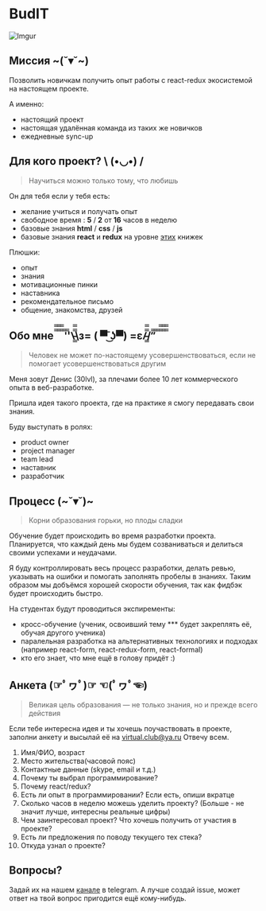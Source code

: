 # BudIT

![Imgur](http://i.imgur.com/0ZC0QSZ.jpg)

## Миссия ~(˘▾˘~)

Позволить новичкам получить опыт работы с react-redux экосистемой на настоящем проекте.

 А именно:
- настоящий проект
- настоящая удалённая команда из таких же новичков
- ежедневные sync-up

## Для кого проект? \ (•◡•) /

> Научиться можно только тому, что любишь

Он для тебя если у тебя есть:
- желание учиться и получать опыт
- свободное время :  **5** / **2** от **16** часов в неделю
- базовые знания **html** / **css** / **js**
- базовые знания **react** и **redux** на уровне [этих](https://www.gitbook.com/@maxfarseer) книжек

Плюшки:
- опыт
- знания
- мотивационные пинки
- наставника
- рекомендательное письмо
- общение, знакомства, друзей

## Обо мне   ̿̿ ̿̿ ̿̿ ̿'̿'\̵͇̿̿\з= ( ▀ ͜͞ʖ▀) =ε/̵͇̿̿/’̿’̿ ̿ ̿̿ ̿̿ ̿̿

> Человек не может по-настоящему усовершенствоваться, если не помогает усовершенствоваться другим

Меня зовут Денис (30lvl), за плечами более 10 лет коммерческого опыта в веб-разработке.

Пришла идея такого проекта, где на практике я смогу передавать свои знания.

Буду выступать в ролях:
- product owner
- project manager
- team lead
- наставник
- разработчик

## Процесс (~˘▾˘)~  

> Корни образования горьки, но плоды сладки

Обучение будет происходить во время разработки проекта. Планируется, что каждый день мы будем созваниваться и делиться своими успехами и неудачами.

Я буду контроллировать весь процесс разработки, делать ревью, указывать на ошибки и помогать заполнять пробелы в знаниях. Таким образом мы добъёмся хорошей скорости обучения, так как фидбэк будет происходить быстро.

На студентах будут проводиться экспиременты:
- кросс-обучение (ученик, освоивший тему *** будет закреплять её, обучая другого ученика)
- паралельная разработка на альтернативных технологиях и подходах (например react-form, react-redux-form, react-formal)
- кто его знает, что мне ещё в голову придёт :)

## Анкета (☞ﾟヮﾟ)☞ ☜(ﾟヮﾟ☜)

> Великая цель образования —  не только знания, но и прежде всего действия


Если тебе интересна идея и ты хочешь поучаствовать в проекте, заполни анкету и высылай её на virtual.club@ya.ru
Отвечу всем.

1. Имя/ФИО, возраст
2. Место жительства(часовой пояс)
3. Контактные данные (skype, email и т.д.)
4. Почему ты выбрал программирование?
5. Почему react/redux?
6. Есть ли опыт в программировании? Если есть, опиши вкратце
7. Сколько часов в неделю можешь уделить проекту? (Больше - не значит лучше, интересны реальные цифры)
8. Чем заинтересовал проект? Что хочешь получить от участия в проекте?
9. Есть ли предложения по поводу текущего тех стека?
10. Откуда узнал о проекте?

## Вопросы?

Задай их на нашем [канале](?) в telegram. А лучше создай issue, может ответ на твой вопрос пригодится ещё кому-нибудь.
